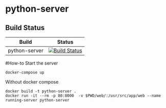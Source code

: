 # python-server
## Build Status

| Build                                     | Status               
| ----------------------------------------- | -------------------
| python-server                                     | [![Build Status](https://dev.azure.com/samliniger/python-server/_apis/build/status/samliniger.python-server?branchName=master)](https://dev.azure.com/samliniger/python-server/_build/latest?definitionId=1&branchName=master)

#How-to
Start the server

```console
docker-compose up
```
Without docker compose

```console
docker build -t python-server .
docker run -it --rm -p 80:8000  -v $PWD/web/:/usr/src/app/web --name running-server python-server
```
